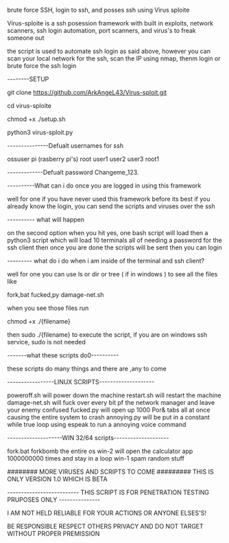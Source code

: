 brute force SSH, login to ssh, and posses ssh using Virus sploite

Virus-sploite is a ssh posession framework with built in exploits, network scanners, ssh login automation, port scanners, and virus's to freak someone out 

the script is used to automate ssh login as said above, however you can scan your local network for the ssh, scan the IP using nmap, thenm login or brute force the ssh login 


--------SETUP 

git clone https://github.com/ArkAngeL43/Virus-sploit.git

cd virus-sploite 

chmod +x ./setup.sh 

python3 virus-sploit.py 

---------------Defualt usernames for ssh

ossuser
pi (rasberry pi's)
root
user1
user2
user3
root1

-------------Defualt password
Changeme_123.

----------What can i do once you are logged in using this framework 

well for one if you have never used this framework before its best if you already know the login, you can send the scripts and viruses over the ssh

---------- what will happen 

on the second option when you hit yes, one bash script will load then a python3 script 
which will load 10 terminals all of needing a password for the ssh client 
then once you are done the scripts will be sent then you can login 

--------- what do i do when i am inside of the terminal and ssh client? 

well for one you can use ls or dir or tree ( if in windows ) to see all the files like 

fork,bat 
fucked,py 
damage-net.sh 

when you see those files run 

chmod +x ./{filename}

then 
sudo ./{filename} to execute the script, if you are on windows ssh service, sudo is not needed 

-------what these scripts do0----------

these scripts do many things and there are ,any to come 

-----------------LINUX SCRIPTS--------------------

poweroff.sh will power down the machine 
restart.sh will restart the machine 
damage-net.sh will fuck over every bit pf the network manager and leave your enemy confused 
fucked.py will open up 1000 Por& tabs all at once causing the entire system to crash 
annoying.py will be put in a constant while true loop using espeak to run a annoying voice command 

--------------------WIN 32/64 scripts--------------------

fork.bat forkbomb the entire os 
win-2  will open the calculator app 1000000000 times and stay in a loop 
win-1 spam random stuff 

######## MORE VIRUSES AND SCRIPTS TO COME 
######### THIS IS ONLY VERSION 1.0 WHICH IS BETA 


-------------------------- THIS SCRIPT IS FOR PENETRATION TESTING PRUPOSES ONLY ---------------

I AM NOT HELD RELIABLE FOR YOUR ACTIONS OR ANYONE ELSES'S!

BE RESPONSIBLE 
RESPECT OTHERS PRIVACY 
AND DO NOT TARGET WITHOUT PROPER PREMISSION 
